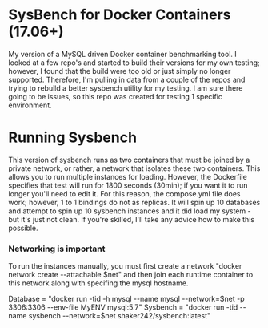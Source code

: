 # SysBench for Docker Containers (17.06+)
My version of a MySQL driven Docker container benchmarking tool. I looked at a few repo's and started to build their versions for my own testing; however, I found that the build were too old or just simply no longer supported. Therefore, I'm pulling in data from a couple of the repos and trying to rebuild a better sysbench utility for my testing. I am sure there going to be issues, so this repo was created for testing 1 specific environment.

# Running Sysbench
This version of sysbench runs as two containers that must be joined by a private network, or rather, a network that isolates these two containers. This allows you to run multiple instances for loading. However, the Dockerfile specifies that test will run for 1800 seconds (30min); if you want it to run longer you'll need to edit it.  For this reason, the compose.yml file does work; however, 1 to 1 bindings do not as replicas. It will spin up 10 databases and attempt to spin up 10 sysbench instances and it did load my system - but it's just not clean.  If you're skilled, I'll take any advice how to make this possible.

### Networking is important

To run the instances manually, you must first create a network "docker network create --attachable $net" and then join each runtime container to this network along with specifing the mysql hostname.

Database =  "docker run -tid -h mysql --name mysql --network=$net -p 3306:3306 --env-file MyENV mysql:5.7"
Sysbench =  "docker run -tid --name sysbench --network=$net shaker242/sysbench:latest"
